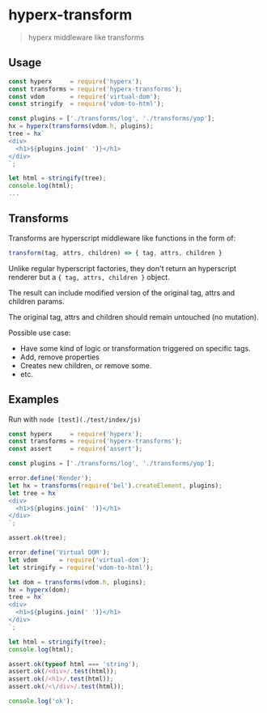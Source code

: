 # hyperx-transform

> hyperx middleware like transforms

## Usage

```js
const hyperx     = require('hyperx');
const transforms = require('hyperx-transforms');
const vdom       = require('virtual-dom');
const stringify  = require('vdom-to-html');

const plugins = ['./transforms/log', './transforms/yop'];
hx = hyperx(transforms(vdom.h, plugins);
tree = hx`
<div>
  <h1>${plugins.join(' ')}</h1>
</div>
`;

let html = stringify(tree);
console.log(html);
...
```

## Transforms

Transforms are hyperscript middleware like functions in the form of:

```js
transform(tag, attrs, children) => { tag, attrs, children }
```

Unlike regular hyperscript factories, they don't return an hyperscript renderer
but a `{ tag, attrs, children }` object.

The result can include modified version of the original tag, attrs and children params.

The original tag, attrs and children should remain untouched (no mutation).

Possible use case:

- Have some kind of logic or transformation triggered on specific tags.
- Add, remove properties
- Creates new children, or remove some.
- etc.

## Examples

Run with `node [test](./test/index/js)`

```js
const hyperx     = require('hyperx');
const transforms = require('hyperx-transforms');
const assert     = require('assert');

const plugins = ['./transforms/log', './transforms/yop'];

error.define('Render');
let hx = transforms(require('bel').createElement, plugins);
let tree = hx`
<div>
  <h1>${plugins.join(' ')}</h1>
</div>
`;

assert.ok(tree);

error.define('Virtual DOM');
let vdom      = require('virtual-dom');
let stringify = require('vdom-to-html');

let dom = transforms(vdom.h, plugins);
hx = hyperx(dom);
tree = hx`
<div>
  <h1>${plugins.join(' ')}</h1>
</div>
`;

let html = stringify(tree);
console.log(html);

assert.ok(typeof html === 'string');
assert.ok(/<div>/.test(html));
assert.ok(/<h1>/.test(html));
assert.ok(/<\/div>/.test(html));

console.log('ok');
```
